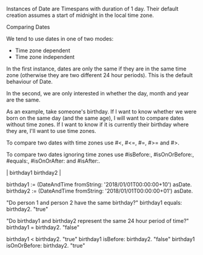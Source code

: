 Instances of Date are Timespans with duration of 1 day.
Their default creation assumes a start of midnight in the local time zone.

Comparing Dates

We tend to use dates in one of two modes:

- Time zone dependent
- Time zone independent

In the first instance, dates are only the same if they are in the same
time zone (otherwise they are two different 24 hour periods).  This is
the default behaviour of Date.

In the second, we are only interested in whether the day, month
and year are the same.

As an example, take someone's birthday.  If I want to know whether we
were born on the same day (and the same age), I will want to compare dates without time zones.  If I want to know if it is currently their birthday where they
are, I'll want to use time zones.

To compare two dates with time zones use #<, #<=, #=, #>= and #>.

To compare two dates ignoring time zones use #isBefore:, #isOnOrBefore:, #equals:, #isOnOrAfter: and #isAfter:.

| birthday1 birthday2 |

birthday1 := (DateAndTime fromString: '2018/01/01T00:00:00+10') asDate.
birthday2 := (DateAndTime fromString: '2018/01/01T00:00:00+01') asDate.

"Do person 1 and person 2 have the same birthday?"
birthday1 equals: birthday2.   "true"

"Do birthday1 and birthday2 represent the same 24 hour period of time?"
birthday1 = birthday2.  "false"

birthday1 < birthday2.  "true"
birthday1 isBefore: birthday2.  "false"
birthday1 isOnOrBefore: birthday2.  "true"
